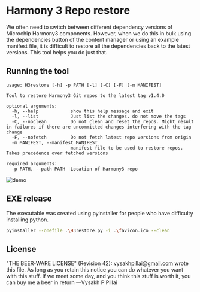 # Harmony 3 Repo restore

We often need to switch between different dependency versions of Microchip Harmony3 components. However, when we do this in bulk using the dependencies button of the content manager or using an example manifest file, it is difficult to restore all the dependencies back to the latest versions. This tool helps you do just that. 

## Running the tool

```
usage: H3restore [-h] -p PATH [-l] [-C] [-F] [-m MANIFEST]

Tool to restore Harmony3 Git repos to the latest tag v1.4.0

optional arguments:
  -h, --help            show this help message and exit
  -l, --list            Just list the changes. do not move the tags
  -C, --noclean         Do not clean and reset the repos. Might result in failures if there are uncommitted changes interfering with the tag change
  -F, --nofetch         Do not fetch latest repo versions from origin
  -m MANIFEST, --manifest MANIFEST
                        manifest file to be used to restore repos. Takes precedence over fetched versions

required arguments:
  -p PATH, --path PATH  Location of Harmony3 repo
```

![demo](https://user-images.githubusercontent.com/3634378/119480067-eae72080-bd6e-11eb-8160-336c567d5fa3.gif)


## EXE release
The executable was created using pyinstaller for people who have difficulty installing python.

``` sh
pyinstaller --onefile .\H3restore.py -i .\favicon.ico --clean
```

## License

"THE BEER-WARE LICENSE" (Revision 42): <vysakhpillai@gmail.com> wrote this file. As long as you retain this notice you can do whatever you want with this stuff. If we meet some day, and you think this stuff is worth it, you can buy me a beer in return —Vysakh P Pillai
